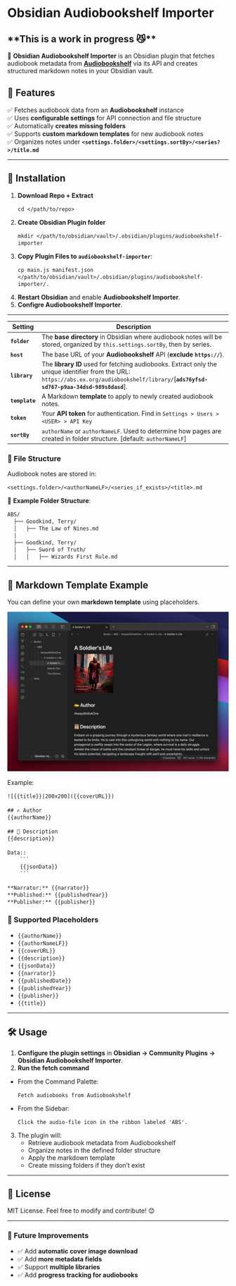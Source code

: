 # Obsidian Audiobookshelf Importer

## \*\*This is a work in progress 😼\*\*

📖 **Obsidian Audiobookshelf Importer** is an Obsidian plugin that fetches audiobook metadata from **[Audiobookshelf](https://www.audiobookshelf.org/)** via its API and creates structured markdown notes in your Obsidian vault.

## 🚀 Features
✅ Fetches audiobook data from an **Audiobookshelf** instance  
✅ Uses **configurable settings** for API connection and file structure  
✅ Automatically **creates missing folders**  
✅ Supports **custom markdown templates** for new audiobook notes  
✅ Organizes notes under **`<settings.folder>/<settings.sortBy>/<series?>/title.md`**  

---

## 🔧 Installation
1. **Download Repo + Extract**
   ```
   cd </path/to/repo>
   ```
2. **Create Obsidian Plugin folder**
   ```
   mkdir </path/to/obsidian/vault>/.obsidian/plugins/audiobookshelf-importer
   ```
3. **Copy Plugin Files to `audiobookshelf-importer`**:
   ```
   cp main.js manifest.json </path/to/obsidian/vault>/.obsidian/plugins/audiobookshelf-importer/.
   ```
3. **Restart Obsidian** and enable **Audiobookshelf Importer**.
4. **Configre Audiobookshelf Importer**.

---

| **Setting**   | **Description** |
|--------------|---------------|
| **`folder`** | The **base directory** in Obsidian where audiobook notes will be stored, organized by `this.settings.sortBy`, then by series. |
| **`host`** | The base URL of your **Audiobookshelf** API (**exclude `https://`**). |
| **`library`** | The **library ID** used for fetching audiobooks. Extract only the unique identifier from the URL: `https://abs.ex.org/audiobookshelf/library/`[**`ads76yfsd-sd767-p9aa-34dsd-989s8dasd`**]. |
| **`template`** | A Markdown **template** to apply to newly created audiobook notes. |
| **`token`** | Your **API token** for authentication. Find in `Settings > Users > <USER> > API Key` |
| **`sortBy`** | `authorName` or `authorNameLF`. Used to determine how pages are created in folder structure. [default: `authorNameLF`]

### 📁 File Structure
Audiobook notes are stored in:
```
<settings.folder>/<authorNameLF>/<series_if_exists>/<title>.md
```
🔹 **Example Folder Structure**:
```
ABS/
  ├── Goodkind, Terry/
  │   ├── The Law of Nines.md
  |   
  ├── Goodkind, Terry/
  │   ├── Sword of Truth/
  │   │   ├── Wizards First Rule.md
```

---

## 📜 Markdown Template Example
You can define your own **markdown template** using placeholders.


![](resources/import.png)

Example:
```
![{{title}}|200x200]({{coverURL}})

## ✍️ Author 
{{authorName}}

## 📜 Description
{{description}}

Data:: 
    ```
    {{jsonData}}
    ```

**Narrator:** {{narrator}}   
**Published:** {{publishedYear}}  
**Publisher:** {{publisher}}  

```

### 🔹 Supported Placeholders
- `{{authorName}}`
- `{{authorNameLF}}`
- `{{coverURL}}`
- `{{description}}`
- `{{jsonData}}`
- `{{narrator}}`
- `{{publishedDate}}`
- `{{publishedYear}}`
- `{{publisher}}` 
- `{{title}}`

---

## 🛠️ Usage
1. **Configure the plugin settings** in **Obsidian → Community Plugins → Obsidian Audiobookshelf Importer**.
2. **Run the fetch command** 

* From the Command Palette:  
   ```
   Fetch audiobooks from Audiobookshelf
   ```
* From the Sidebar:
   ```
   Click the audio-file icon in the ribbon labeled 'ABS'.
   ```
3. The plugin will:
   - Retrieve audiobook metadata from Audiobookshelf
   - Organize notes in the defined folder structure
   - Apply the markdown template
   - Create missing folders if they don’t exist

---

## 📜 License
MIT License. Feel free to modify and contribute! 😊

---

### 🚀 Future Improvements
- ✅ Add **automatic cover image download**
- ✅ Add **more metadata fields**
- ✅ Support **multiple libraries**
- ✅ Add **progress tracking for audiobooks**
